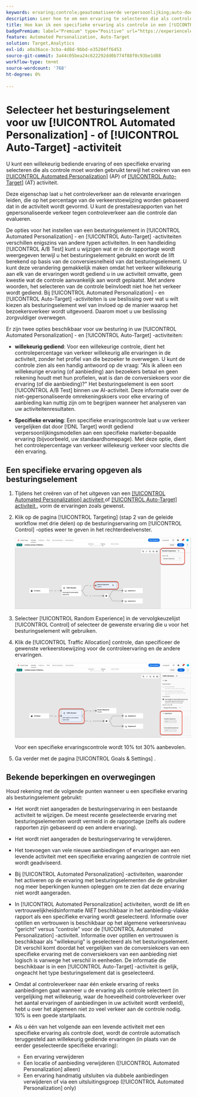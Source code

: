 ```yaml
---
keywords: ervaring;controle;geautomatiseerde verpersoonlijking;auto-doel
description: Leer hoe te om een ervaring te selecteren die als controle moet worden gebruikt terwijl het creëren van een [!UICONTROL Automated Personalization] (AP) of [!UICONTROL Auto-Target] activiteit in  [!DNL Adobe Target].
title: Hoe kan ik een specifieke ervaring als controle in een [!UICONTROL Automated Personalization] activiteit gebruiken?
badgePremium: label="Premium" type="Positive" url="https://experienceleague.adobe.com/docs/target/using/introduction/intro.html?lang=en#premium newtab=true" tooltip="Kijk wat er in Target Premium is opgenomen."
feature: Automated Personalization, Auto-Target
solution: Target,Analytics
exl-id: a0a36ace-3cba-4d8d-9bbd-e35204ff6453
source-git-commit: 3a44c05bea24c622292dd0b774f88f0c93be1d88
workflow-type: tm+mt
source-wordcount: '768'
ht-degree: 0%

---
```


# Selecteer het besturingselement voor uw [!UICONTROL Automated Personalization] - of [!UICONTROL Auto-Target] -activiteit

U kunt een willekeurig bediende ervaring of een specifieke ervaring selecteren die als controle moet worden gebruikt terwijl het creëren van een [[!UICONTROL Automated Personalization]](/help/main/c-activities/t-automated-personalization/automated-personalization.md) (AP) of [[!UICONTROL Auto-Target]](/help/main/c-activities/auto-target/auto-target-to-optimize.md) (AT) activiteit.

Deze eigenschap laat u het controleverkeer aan de relevante ervaringen leiden, die op het percentage van de verkeerstoewijzing worden gebaseerd dat in de activiteit wordt gevormd. U kunt de prestatiesrapporten van het gepersonaliseerde verkeer tegen controleverkeer aan die controle dan evalueren.

De opties voor het instellen van een besturingselement in [!UICONTROL Automated Personalization] - en [!UICONTROL Auto-Target] -activiteiten verschillen enigszins van andere typen activiteiten. In een handleiding [!UICONTROL A/B Test] kunt u wijzigen wat er in de rapportage wordt weergegeven terwijl u het besturingselement gebruikt en wordt de lift berekend op basis van de conversiesnelheid van dat besturingselement. U kunt deze verandering gemakkelijk maken omdat het verkeer willekeurig aan elk van de ervaringen wordt gediend u in uw activiteit omvatte, geen kwestie wat de controle aanvankelijk aan wordt geplaatst. Met andere woorden, het selecteren van de controle beïnvloedt niet hoe het verkeer wordt gediend. Bij [!UICONTROL Automated Personalization] - en [!UICONTROL Auto-Target] -activiteiten is uw beslissing over wat u wilt kiezen als besturingselement wel van invloed op de manier waarop het bezoekersverkeer wordt uitgevoerd. Daarom moet u uw beslissing zorgvuldiger overwegen.

Er zijn twee opties beschikbaar voor uw besturing in uw [!UICONTROL Automated Personalization] - en [!UICONTROL Auto-Target] -activiteiten:

* **willekeurig gediend**: Voor een willekeurige controle, dient het controlepercentage van verkeer willekeurig alle ervaringen in de activiteit, zonder het profiel van die bezoeker te overwegen. U kunt de controle zien als een handig antwoord op de vraag: &quot;Als ik alleen een willekeurige ervaring (of aanbieding) aan bezoekers betaal en geen rekening houdt met hun profielen, wat is dan de conversiekoers voor die ervaring (of die aanbieding)?&quot; Het besturingselement is een soort [!UICONTROL A/B Test] binnen uw AI-activiteit. Deze informatie over de niet-gepersonaliseerde omrekeningskoers voor elke ervaring of aanbieding kan nuttig zijn om te begrijpen wanneer het analyseren van uw activiteitenresultaten.

* **Specifieke ervaring**: Een specifieke ervaringscontrole laat u uw verkeer vergelijken dat door [!DNL Target] wordt gediend verpersoonlijkingsmodellen aan een specifieke marketer-bepaalde ervaring (bijvoorbeeld, uw standaardhomepage). Met deze optie, dient het controlepercentage van verkeer willekeurig verkeer voor slechts die één ervaring.

## Een specifieke ervaring opgeven als besturingselement

1. Tijdens het creëren van of het uitgeven van een [[!UICONTROL Automated Personalization] activiteit ](/help/main/c-activities/t-automated-personalization/create-ap-activity.md) of [[!UICONTROL Auto-Target] activiteit ](/help/main/c-activities/t-test-ab/t-test-create-ab/ab-audience.md), vorm de ervaringen zoals gewenst.
1. Klik op de pagina [!UICONTROL Targeting] (stap 2 van de geleide workflow met drie delen) op de besturingservaring om [!UICONTROL Control] -opties weer te geven in het rechterdeelvenster.

   ![ ruit van de Controle ](/help/main/c-activities/t-automated-personalization/assets/control.png)

1. Selecteer [!UICONTROL Random Experience] in de vervolgkeuzelijst [!UICONTROL Control] of selecteer de gewenste ervaring die u voor het besturingselement wilt gebruiken.

1. Klik de [!UICONTROL Traffic Allocation] controle, dan specificeer de gewenste verkeerstoewijzing voor de controleervaring en de andere ervaringen.

   ![ spoorstaaf van de Verkeerstoewijzing van het Verkeer ](/help/main/c-activities/t-automated-personalization/assets/traffic-allocation.png)

   Voor een specifieke ervaringscontrole wordt 10% tot 30% aanbevolen.

1. Ga verder met de pagina [!UICONTROL Goals & Settings] .

## Bekende beperkingen en overwegingen

Houd rekening met de volgende punten wanneer u een specifieke ervaring als besturingselement gebruikt:

* Het wordt niet aangeraden de besturingservaring in een bestaande activiteit te wijzigen. De meest recente geselecteerde ervaring met besturingselementen wordt vermeld in de rapportage (zelfs als oudere rapporten zijn gebaseerd op een andere ervaring).
* Het wordt niet aangeraden de besturingservaring te verwijderen.
* Het toevoegen van vele nieuwe aanbiedingen of ervaringen aan een levende activiteit met een specifieke ervaring aangezien de controle niet wordt geadviseerd.
* Bij [!UICONTROL Automated Personalization] -activiteiten, waaronder het activeren op de ervaring met besturingselementen die de gebruiker nog meer beperkingen kunnen opleggen om te zien dat deze ervaring niet wordt aangeraden.
* In [!UICONTROL Automated Personalization] activiteiten, wordt de lift en vertrouwelijkheidsinformatie *NIET* beschikbaar in het aanbieding-vlakke rapport als een specifieke ervaring wordt geselecteerd. Informatie over optillen en vertrouwen is beschikbaar op het algemene verkeersniveau &quot;gericht&quot; versus &quot;controle&quot; voor de [!UICONTROL Automated Personalization] -activiteit. Informatie over optillen en vertrouwen is beschikbaar als &quot;willekeurig&quot; is geselecteerd als het besturingselement. Dit verschil komt doordat het vergelijken van de conversiekoers van een specifieke ervaring met de conversiekoers van een aanbieding niet logisch is vanwege het verschil in eenheden. De informatie die beschikbaar is in een [!UICONTROL Auto-Target] -activiteit is gelijk, ongeacht het type besturingselement dat is geselecteerd.
* Omdat al controleverkeer naar één enkele ervaring of reeks aanbiedingen gaat wanneer u de ervaring als controle selecteert (in vergelijking met willekeurig, waar de hoeveelheid controleverkeer over het aantal ervaringen of aanbiedingen in uw activiteit wordt verdeeld), hebt u over het algemeen niet zo veel verkeer aan de controle nodig. 10% is een goede startplaats.
* Als u één van het volgende aan een levende activiteit met een specifieke ervaring als controle doet, wordt de controle automatisch teruggesteld aan willekeurig gediende ervaringen (in plaats van de eerder geselecteerde specifieke ervaring):

   * Een ervaring verwijderen
   * Een locatie of aanbieding verwijderen ([!UICONTROL Automated Personalization] alleen)
   * Een ervaring handmatig uitsluiten via dubbele aanbiedingen verwijderen of via een uitsluitingsgroep ([!UICONTROL Automated Personalization] only)
